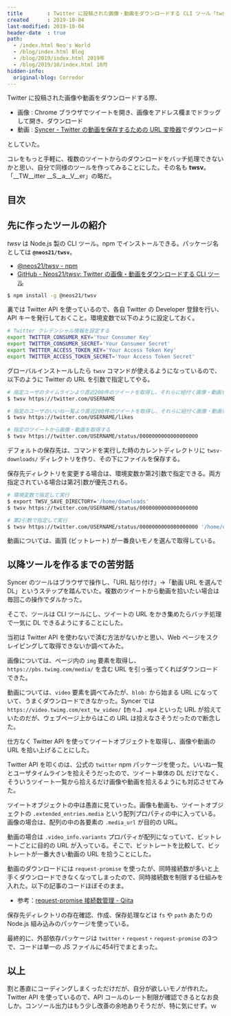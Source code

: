 ```yaml
---
title        : Twitter に投稿された画像・動画をダウンロードする CLI ツール「twsv」を作った
created      : 2019-10-04
last-modified: 2019-10-04
header-date  : true
path:
  - /index.html Neo's World
  - /blog/index.html Blog
  - /blog/2019/index.html 2019年
  - /blog/2019/10/index.html 10月
hidden-info:
  original-blog: Corredor
---
```


Twitter に投稿された画像や動画をダウンロードする際、

- 画像 : Chrome ブラウザでツイートを開き、画像をアドレス欄までドラッグして開き、ダウンロード
- 動画 : [Syncer - Twitter の動画を保存するための URL 変換器](https://lab.syncer.jp/Tool/Twitter-Video-URL-Converter/)でダウンロード

としていた。

コレをもっと手軽に、複数のツイートからのダウンロードをバッチ処理できないかと思い、自分で同様のツールを作ってみることにした。その名も __twsv__。「__TW__itter __S__a__V__er」の略だ。

## 目次

## 先に作ったツールの紹介

_twsv_ は Node.js 製の CLI ツール。npm でインストールできる。パッケージ名としては __`@neos21/twsv`__。

- [@neos21/twsv - npm](https://www.npmjs.com/package/@neos21/twsv)
- [GitHub - Neos21/twsv: Twitter の画像・動画をダウンロードする CLI ツール](https://github.com/Neos21/twsv)

```bash
$ npm install -g @neos21/twsv
```

裏では Twitter API を使っているので、各自 Twitter の Developer 登録を行い、API キーを発行しておくこと。環境変数で以下のように設定しておく。

```bash
# Twitter クレデンシャル情報を設定する
export TWITTER_CONSUMER_KEY='Your Consumer Key'
export TWITTER_CONSUMER_SECRET='Your Consumer Secret'
export TWITTER_ACCESS_TOKEN_KEY='Your Access Token Key'
export TWITTER_ACCESS_TOKEN_SECRET='Your Access Token Secret'
```

グローバルインストールしたら `twsv` コマンドが使えるようになっているので、以下のように Twitter の URL を引数で指定してやる。

```bash
# 指定ユーザのタイムラインより直近200件のツイートを取得し、それらに紐付く画像・動画を取得する
$ twsv https://twitter.com/USERNAME

# 指定のユーザのいいね一覧より直近200件のツイートを取得し、それらに紐付く画像・動画を取得する
$ twsv https://twitter.com/USERNAME/likes

# 指定のツイートから画像・動画を取得する
$ twsv https://twitter.com/USERNAME/status/0000000000000000000
```

デフォルトの保存先は、コマンドを実行した時のカレントディレクトリに `twsv-downloads/` ディレクトリを作り、その下にファイルを保存する。

保存先ディレクトリを変更する場合は、環境変数か第2引数で指定できる。両方指定されている場合は第2引数が優先される。

```bash
# 環境変数で指定して実行
$ export TWSV_SAVE_DIRECTORY='/home/downloads'
$ twsv https://twitter.com/USERNAME/status/0000000000000000000

# 第2引数で指定して実行
$ twsv https://twitter.com/USERNAME/status/0000000000000000000 '/home/downloads'
```

動画については、画質 (ビットレート) が一番良いモノを選んで取得している。

## 以降ツールを作るまでの苦労話

Syncer のツールはブラウザで操作し、「URL 貼り付け」→「動画 URL を選んで DL」というステップを踏んでいた。複数のツイートから動画を拾いたい場合は毎回この操作でダルかった。

そこで、ツールは CLI ツールにし、ツイートの URL をかき集めたらバッチ処理で一気に DL できるようにすることにした。

当初は Twitter API を使わないで済む方法がないかと思い、Web ページをスクレイピングして取得できないか調べてみた。

画像については、ページ内の `img` 要素を取得し、`https://pbs.twimg.com/media/` を含む URL を引っ張ってくればダウンロードできた。

動画については、`video` 要素を調べてみたが、`blob:` から始まる URL になっていて、うまくダウンロードできなかった。Syncer では `https://video.twimg.com/ext_tw_video/【色々…】.mp4` といった URL が拾えていたのだが、ウェブページ上からはこの URL は拾えなさそうだったので断念した。

仕方なく Twitter API を使ってツイートオブジェクトを取得し、画像や動画の URL を拾い上げることにした。

Twitter API を叩くのは、公式の `twitter` npm パッケージを使った。いいね一覧とユーザタイムラインを拾えそうだったので、ツイート単体の DL だけでなく、そういうツイート一覧から拾えるだけ画像や動画を拾えるようにも対応させてみた。

ツイートオブジェクトの中は愚直に見ていった。画像も動画も、ツイートオブジェクトの `.extended_entries.media` という配列プロパティの中に入っている。画像の場合は、配列の中の各要素の `.media_url` が目的の URL。

動画の場合は `.video_info.variants` プロパティが配列になっていて、ビットレートごとに目的の URL が入っている。そこで、ビットレートを比較して、ビットレートが一番大きい動画の URL を拾うことにした。

動画のダウンロードには `request-promise` を使ったが、同時接続数が多いと上手くダウンロードできなくなってしまったので、同時接続数を制限する仕組みを入れた。以下の記事のコードほぼそのまま。

- 参考：[request-promise 接続数管理 - Qiita](https://qiita.com/you21979@github/items/81460d1c667de868ed25)

保存先ディレクトリの存在確認、作成、保存処理などは `fs` や `path` あたりの Node.js 組み込みのパッケージを使っている。

最終的に、外部依存パッケージは `twitter`・`request`・`request-promise` の3つで、コードは単一の JS ファイルに454行でまとまった。

## 以上

割と愚直にコーディングしまくっただけだが、自分が欲しいモノが作れた。Twitter API を使っているので、API コールのレート制限が確認できるとなお良しか。コンソール出力はもう少し改善の余地ありそうだが、特に気にせず。ｗ
